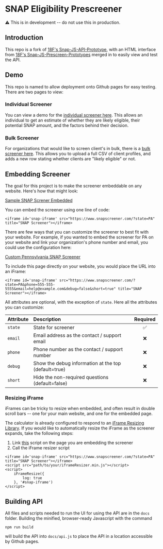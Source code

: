 # SNAP Eligibility Prescreener

:warning: This is in development -- do not use this in production.

## Introduction

This repo is a fork of [18F's Snap-JS-API-Prototype](https://github.com/18F/snap-js-api-prototype), with an HTML interface from [18F's Snap-JS-Prescreen-Prototypes](https://github.com/18F/snap-js-prescreener-prototypes) merged in to easily view and test the API. 

## Demo

This repo is named to allow deployment onto Github pages for easy testing. There are two pages to view:

### Individual Screener

You can view a demo for the [individual screener here](https://www.snapscreener.com/). This allows an individual to get an estimate of whether they are likely eligible, their potential SNAP amount, and the factors behind their decision.

### Bulk Screener

For organizations that would like to screen client's in bulk, there is a [bulk screener here](https://www.snapscreener.com/bulk-screener). This allows you to upload a full CSV of client profiles, and adds a new row stating whether clients are "likely eligible" or not.

## Embedding Screener

The goal for this project is to make the screener embeddable on any website. Here's how that might look:

[Sample SNAP Screner Embedded](https://www.snapscreener.com/sample-embed)

You can embed the screener using one line of code:

```
<iframe id='snap-iframe' src="https://www.snapscreener.com/?state=PA" title="SNAP Screener"></iframe>
```

There are few ways that you can customize the screener to best fit with your website. For example, if you wanted to embed the screener for PA on your website and link your organization's phone number and email, you could use the configuration here: 

[Custom Pennsylvania SNAP Screener](https://www.snapscreener.com/?state=PA&phone=555-555-5555&email=help@example.com&debug=false&short=true)

To include this page directly on your website, you would place the URL into an iFrame:

```
<iframe id='snap-iframe' src="https://www.snapscreener.com/?state=PA&phone=555-555-5555&email=help@example.com&debug=false&short=true" title="SNAP Screener"></iframe>
```

All attributes are optional, with the exception of ``state``. Here all the attributes you can customize:

| Attribute     | Description                                          | Required  |
| ------------- |:---------------------------------------------------- | :-----:|
| `state`       | State for screener                                   |   ✅   |
| `email`       | Email address as the contact / support email         |   ❌   |
| `phone`       | Phone number as the contact / support number         |   ❌   |
| `debug`       | Show the debug information at the top (default=true) |   ❌   |
| `short`       | Hide the non-required questions (default=false)      |   ❌   |

### Resizing iFrame

iFrames can be tricky to resize when embedded, and often result in double scroll bars -- one for your main website, and one for the embedded page.

The calculator is already configured to respond to an [iFrame Resizing Library](https://github.com/davidjbradshaw/iframe-resizer/). If you would like to automatically resize the iFrame as the screener expands, take the following steps:

1. Link [this](https://raw.githubusercontent.com/davidjbradshaw/iframe-resizer/master/js/iframeResizer.min.js) script on the page you are embedding the screener
2. Call the iFrame resizer script

```
<iframe id='snap-iframe' src="https://www.snapscreener.com/?state=PA" title="SNAP Screener"></iframe>
<script src="path/to/your/iframeResizer.min.js"></script>
<script>
    iFrameResize({
        log: true
    }, '#snap-iframe') 
</script>
```

## Building API

All files and scripts needed to run the UI for using the API are in the ```docs``` folder. Building the minified, browser-ready Javascript with the command

```
npm run build
```

will build the API into ```docs/api.js``` to place the API in a location accessible by Github pages.
